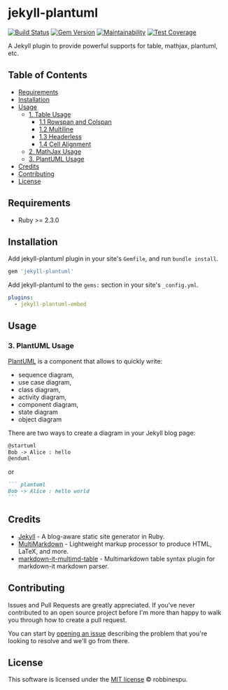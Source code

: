 # jekyll-plantuml

[![Build Status](https://travis-ci.org/robbinespu/jekyll-plantuml.svg?branch=master)](https://travis-ci.org/robbinespu/jekyll-plantuml)
[![Gem Version](https://badge.fury.io/rb/jekyll-plantuml-embed.svg)](https://badge.fury.io/rb/jekyll-plantuml-embed)
[![Maintainability](https://api.codeclimate.com/v1/badges/aafba8fb4df9ac92e485/maintainability)](https://codeclimate.com/github/RobbiNespu/jekyll-plantuml-embed/maintainability)
[![Test Coverage](https://api.codeclimate.com/v1/badges/cd56b207f327603662a1/test_coverage)](https://codeclimate.com/github/robbinespu/jekyll-plantuml/test_coverage)

A Jekyll plugin to provide powerful supports for table, mathjax, plantuml, etc.

## Table of Contents

- [Requirements](#requirements)
- [Installation](#installation)
- [Usage](#usage)
  - [1. Table Usage](#1-table-usage)
    - [1.1 Rowspan and Colspan](#rowspan-and-colspan)
    - [1.2 Multiline](#multiline)
    - [1.3 Headerless](#headerless)
    - [1.4 Cell Alignment](#cell-alignment)
  - [2. MathJax Usage](#2-mathjax-usage)
  - [3. PlantUML Usage](#3-plantuml-usage)
- [Credits](#credits)
- [Contributing](#contributing)
- [License](#license)

## Requirements
* Ruby >= 2.3.0

## Installation

Add jekyll-plantuml plugin in your site's `Gemfile`, and run `bundle install`.

```ruby
gem 'jekyll-plantuml'
```

Add jekyll-plantuml to the `gems:` section in your site's `_config.yml`.

```yml
plugins:
  - jekyll-plantuml-embed
```

## Usage


### 3. PlantUML Usage
[PlantUML](http://plantuml.sourceforge.net/) is a component that allows to quickly write:
 * sequence diagram,
 * use case diagram,
 * class diagram,
 * activity diagram,
 * component diagram,
 * state diagram
 * object diagram


There are two ways to create a diagram in your Jekyll blog page:

```markdown
@startuml
Bob -> Alice : hello
@enduml
```

or

````markdown
``` plantuml
Bob -> Alice : hello world
```
````

## Credits

- [Jekyll](https://github.com/jekyll/jekyll) - A blog-aware static site generator in Ruby.
- [MultiMarkdown](https://fletcher.github.io/MultiMarkdown-6) - Lightweight markup processor to produce HTML, LaTeX, and more.
- [markdown-it-multimd-table](https://github.com/RedBug312/markdown-it-multimd-table) - Multimarkdown table syntax plugin for markdown-it markdown parser.

## Contributing

Issues and Pull Requests are greatly appreciated. If you've never contributed to an open source project before I'm more than happy to walk you through how to create a pull request.

You can start by [opening an issue](https://github.com/robbinespu/jekyll-plantuml/issues/new) describing the problem that you're looking to resolve and we'll go from there.

## License
This software is licensed under the [MIT license](https://opensource.org/licenses/mit-license.php) © robbinespu.
